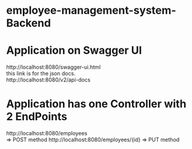 # employee-management-system-Backend

# Application on Swagger UI 
http://localhost:8080/swagger-ui.html
<br >
this link is for the json docs.<br >
http://localhost:8080/v2/api-docs 

# Application has one Controller with 2 EndPoints
http://localhost:8080/employees<br > => POST method
http://localhost:8080/employees/{id} => PUT method


